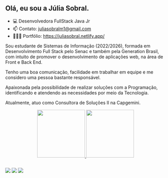 ## Olá, eu sou a Júlia Sobral. 

- 💻 Desenvolvedora FullStack Java Jr
- 📫 Contato: juliasobralm1@gmail.com
- 👩🏻‍💻 Portfólio: https://juliasobral.netlify.app/

Sou estudante de Sistemas de Informação (2022/2026), formada em Desenvolvimento Full Stack pelo Senac e também pela Generation Brasil, com intuito de promover o desenvolvimento de aplicações web, na área de Front e Back End. 

Tenho uma boa comunicação, facilidade em trabalhar em equipe e me considero uma pessoa bastante responsável. 

Apaixonada pela possibilidade de realizar soluções com a Programação, identificando e atendendo as necessidades por meio da Tecnologia.

Atualmente, atuo como Consultora de Soluções II na Capgemini. 

<div align="center">
  <a href="https://github.com/juliasobral">
  <img height="150em" src="https://github-readme-stats.vercel.app/api?username=juliasobral&show_icons=true&theme=dracula&include_all_commits=true&count_private=true"/>
  <img height="150em" src="https://github-readme-stats.vercel.app/api/top-langs/?username=juliasobral&layout=compact&langs_count=7&theme=dracula"/>
</div>

  ##
 
<div> 
  <a href="https://instagram.com/juliasobraal" target="_blank"><img src="https://img.shields.io/badge/-Instagram-%23E4405F?style=for-the-badge&logo=instagram&logoColor=white" target="_blank"></a>
  <a href = "mailto:juliasobralm1@gmail.com"><img src="https://img.shields.io/badge/-Gmail-%23333?style=for-the-badge&logo=gmail&logoColor=white" target="_blank"></a>
  <a href="https://www.linkedin.com/in/j%C3%BAlia-sobral-369137215/" target="_blank"><img src="https://img.shields.io/badge/-LinkedIn-%230077B5?style=for-the-badge&logo=linkedin&logoColor=white" target="_blank"></a> 
 
 ##
</div>
